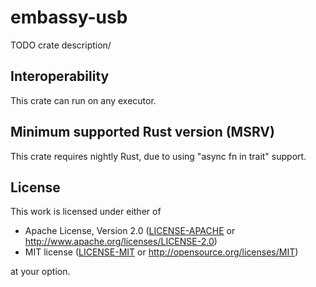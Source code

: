 # embassy-usb

TODO crate description/

## Interoperability

This crate can run on any executor.

## Minimum supported Rust version (MSRV)

This crate requires nightly Rust, due to using "async fn in trait" support.

## License

This work is licensed under either of

- Apache License, Version 2.0 ([LICENSE-APACHE](LICENSE-APACHE) or
  <http://www.apache.org/licenses/LICENSE-2.0>)
- MIT license ([LICENSE-MIT](LICENSE-MIT) or <http://opensource.org/licenses/MIT>)

at your option.

